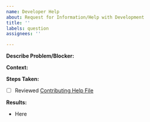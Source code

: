 ```yaml
---
name: Developer Help
about: Request for Information/Help with Development
title: ''
labels: question
assignees: ''

---
```

**Describe Problem/Blocker:**  
<!-- Provide Details of Goal and Issue faced -->

**Context:**  
<!-- Links or Branches -->

**Steps Taken:**  
- [ ] Reviewed [Contributing Help File](../blob/master/CONTRIBUTING.md)

**Results:**  
<!-- Additional Steps/Outcomes -->
- Here
